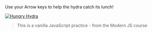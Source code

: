 Use your Arrow keys to help the hydra catch its lunch!

[![Hungry Hydra]("so-close.png")](https://nyafologus.github.io/the-frenchiest-fry "Catch me if you can!")

>This is a vanilla JavaScript practice - from the Modern JS course